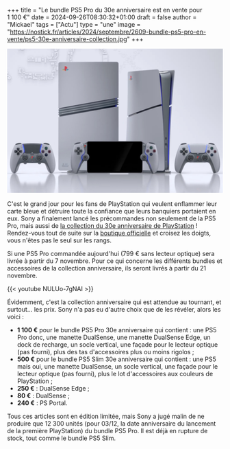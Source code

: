+++
title = "Le bundle PS5 Pro du 30e anniversaire est en vente pour 1 100 €"
date = 2024-09-26T08:30:32+01:00
draft = false
author = "Mickael"
tags = ["Actu"]
type = "une"
image = "https://nostick.fr/articles/2024/septembre/2609-bundle-ps5-pro-en-vente/ps5-30e-anniversaire-collection.jpg"
+++

![PS5 Pro 30e](ps5-30e-anniversaire-collection.jpg "30 ans et toutes leurs dents.")

C'est le grand jour pour les fans de PlayStation qui veulent enflammer leur carte bleue et détruire toute la confiance que leurs banquiers portaient en eux. Sony a finalement lancé les précommandes non seulement de la PS5 Pro, mais aussi de [la collection du 30e anniversaire de PlayStation](https://nostick.fr/articles/2024/septembre/1909-ps5-30e-anniversaire/) ! Rendez-vous tout de suite sur la [boutique officielle](https://direct.playstation.com/fr-fr) et croisez les doigts, vous n'êtes pas le seul sur les rangs.

Si une PS5 Pro commandée aujourd'hui (799 € sans lecteur optique) sera livrée à partir du 7 novembre. Pour ce qui concerne les différents bundles et accessoires de la collection anniversaire, ils seront livrés à partir du 21 novembre.

{{< youtube NULUo-7gNAI >}} 

Évidemment, c'est la collection anniversaire qui est attendue au tournant, et surtout… les prix. Sony n'a pas eu d'autre choix que de les révéler, alors les voici :

- **1 100 €** pour le bundle PS5 Pro 30e anniversaire qui contient : une PS5 Pro donc, une manette DualSense, une manette DualSense Edge, un dock de recharge, un socle vertical, une façade pour le lecteur optique (pas fourni), plus des tas d'accessoires plus ou moins rigolos ;
- **500 €** pour le bundle PS5 Slim 30e anniversaire qui contient : une PS5 mais oui, une manette DualSense, un socle vertical, une façade pour le lecteur optique (pas fourni), plus le lot d'accessoires aux couleurs de PlayStation ;
- **250 €** : DualSense Edge ;
- **80 €** : DualSense ;
- **240 €** : PS Portal.

Tous ces articles sont en édition limitée, mais Sony a jugé malin de ne produire que 12 300 unités (pour 03/12, la date anniversaire du lancement de la première PlayStation) du bundle PS5 Pro. Il est déjà en rupture de stock, tout comme le bundle PS5 Slim.
